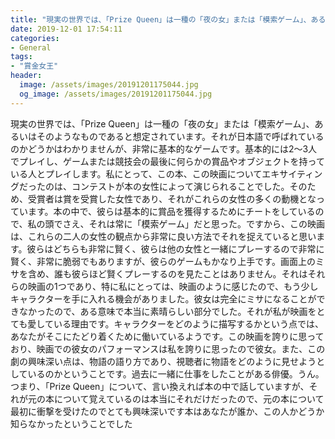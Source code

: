 ```yaml
---
title: "現実の世界では、「Prize Queen」は一種の「夜の女」または「模索ゲーム」、あるいはそのようなものであると想定されています。"
date: 2019-12-01 17:54:11
categories:
- General
tags:
- "賞金女王"
header:
  image: /assets/images/20191201175044.jpg
  og_image: /assets/images/20191201175044.jpg
---
```


現実の世界では、「Prize Queen」は一種の「夜の女」または「模索ゲーム」、あるいはそのようなものであると想定されています。それが日本語で呼ばれているのかどうかはわかりませんが、非常に基本的なゲームです。基本的には2〜3人でプレイし、ゲームまたは競技会の最後に何らかの賞品やオブジェクトを持っている人とプレイします。私にとって、この本、この映画についてエキサイティングだったのは、コンテストが本の女性によって演じられることでした。そのため、受賞者は賞を受賞した女性であり、それがこれらの女性の多くの動機となっています。本の中で、彼らは基本的に賞品を獲得するためにチートをしているので、私の頭でさえ、それは常に「模索ゲーム」だと思った。ですから、この映画は、これらの二人の女性の観点から非常に良い方法でそれを捉えていると思います。彼らはどちらも非常に賢く、彼らは他の女性と一緒にプレーするので非常に賢く、非常に脆弱でもありますが、彼らのゲームもかなり上手です。画面上のミサを含め、誰も彼らほど賢くプレーするのを見たことはありません。それはそれらの映画の1つであり、特に私にとっては、映画のように感じたので、もう少しキャラクターを手に入れる機会がありました。彼女は完全にミサになることができなかったので、ある意味で本当に素晴らしい部分でした。それが私が映画をとても愛している理由です。キャラクターをどのように描写するかという点では、あなたがそこにたどり着くために働いているようです。この映画を誇りに思っており、映画での彼女のパフォーマンスは私を誇りに思ったので彼女。また、この劇の興味深い点は、物語の語り方であり、視聴者に物語をどのように見せようとしているのかということです。過去に一緒に仕事をしたことがある俳優。うん。つまり、「Prize Queen」について、言い換えれば本の中で話していますが、それが元の本について覚えているのは本当にそれだけだったので、元の本について最初に衝撃を受けたのでとても興味深いです本はあなたが誰か、この人かどうか知らなかったということでした
